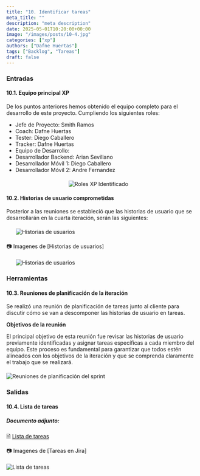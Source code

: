 ```yaml
---
title: "10. Identificar tareas"
meta_title: ""
description: "meta description"
date: 2025-05-01T10:20:00+00:00
image: "/images/posts/10-4.jpg"
categories: ["xp"]
authors: ["Dafne Huertas"]
tags: ["Backlog", "Tareas"]
draft: false
---
```

### Entradas

#### 10.1. Equipo principal XP

De los puntos anteriores hemos obtenido el equipo completo para el desarrollo de este proyecto. Cumpliendo los siguientes roles:

- Jefe de Proyecto: Smith Ramos
- Coach: Dafne Huertas
- Tester: Diego Caballero
- Tracker: Dafne Huertas
- Equipo de Desarrollo:
- Desarrollador Backend: Arian Sevillano
- Desarrollador Móvil 1: Diego Caballero
- Desarrollador Móvil 2: Andre Fernandez

<img src="/images/xp/consolidado_roles.png" 
     alt="Roles XP Identificado" 
     style="display: block; margin: 20px auto; max-width: 35%;" />

#### 10.2. Historias de usuario comprometidas

Posterior a las reuniones se estableció que las historias de usuario que se desarrollarán en la cuarta iteración, serán las siguientes:

 <img src="/images/xp/reemplazar.png" 
     alt="Historias de usuarios" 
     style="display: block; margin: 20px auto; max-width: 90%;" />

 📷 Imagenes de [Historias de usuarios]
 <img src="/images/xp/historias_sprint4.png" 
     alt="Historias de usuarios" 
     style="display: block; margin: 20px auto; max-width: 90%;" />

### Herramientas

#### 10.3. Reuniones de planificación de la iteración
Se realizó una reunión de planificación de tareas junto al cliente para discutir cómo se van a descomponer las historias de usuario en tareas.

**Objetivos de la reunión**

El principal objetivo de esta reunión fue revisar las historias de usuario previamente identificadas y asignar tareas específicas a cada miembro del equipo. Este proceso es fundamental para garantizar que todos estén alineados con los objetivos de la iteración y que se comprenda claramente el trabajo que se realizará.

<img src="/images/sprint_2/reunion_scrum_team.png" 
     alt="Reuniones de planificación del sprint" 
     style="display: block; margin: 20px auto; max-width: 100%;" />

### Salidas

#### 10.4. Lista de tareas

##### **Documento adjunto:**
🗎 [Lista de tareas](https://docs.google.com/document/d/1hz3541Hj6foB77w7X7nruC1tG5B6bGsst5RV54BRSBY/edit?usp=sharing)

 📷 Imagenes de [Tareas en Jira]
 <img src="/images/xp/reemplazar.png" 
     alt="Lista de tareas" 
     style="display: block; margin: 20px auto; max-width: 100%;" />